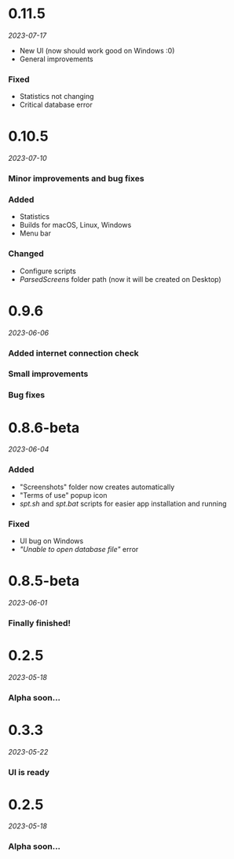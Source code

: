 # 0.11.5
*2023-07-17*

- New UI (now should work good on Windows :0)
- General improvements
### Fixed
- Statistics not changing
- Critical database error


# 0.10.5
*2023-07-10*

### Minor improvements and bug fixes
### Added
- Statistics
- Builds for macOS, Linux, Windows
- Menu bar
### Changed
- Configure scripts
- *ParsedScreens* folder path (now it will be created on Desktop)


# 0.9.6
*2023-06-06*

### Added internet connection check
### Small improvements
### Bug fixes


# 0.8.6-beta
*2023-06-04*

### Added
- "Screenshots" folder now creates automatically
- "Terms of use" popup icon 
- *spt.sh* and *spt.bat* scripts for easier app installation and running
### Fixed
- UI bug on Windows
- *"Unable to open database file"* error


# 0.8.5-beta
*2023-06-01*

### Finally finished!


# 0.2.5
*2023-05-18*

### Alpha soon...


# 0.3.3
*2023-05-22*

### UI is ready


# 0.2.5
*2023-05-18*

### Alpha soon...